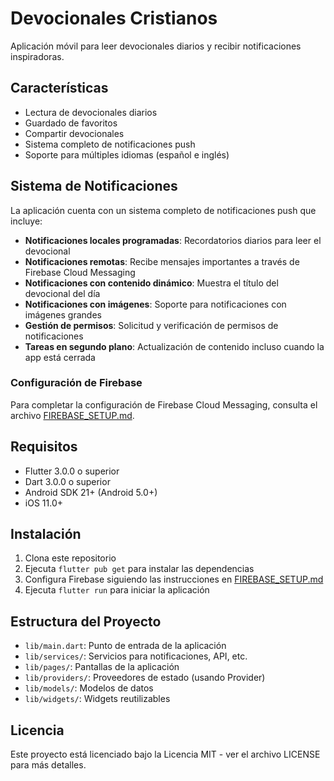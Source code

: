 # Devocionales Cristianos

Aplicación móvil para leer devocionales diarios y recibir notificaciones inspiradoras.

## Características

- Lectura de devocionales diarios
- Guardado de favoritos
- Compartir devocionales
- Sistema completo de notificaciones push
- Soporte para múltiples idiomas (español e inglés)

## Sistema de Notificaciones

La aplicación cuenta con un sistema completo de notificaciones push que incluye:

- **Notificaciones locales programadas**: Recordatorios diarios para leer el devocional
- **Notificaciones remotas**: Recibe mensajes importantes a través de Firebase Cloud Messaging
- **Notificaciones con contenido dinámico**: Muestra el título del devocional del día
- **Notificaciones con imágenes**: Soporte para notificaciones con imágenes grandes
- **Gestión de permisos**: Solicitud y verificación de permisos de notificaciones
- **Tareas en segundo plano**: Actualización de contenido incluso cuando la app está cerrada

### Configuración de Firebase

Para completar la configuración de Firebase Cloud Messaging, consulta el archivo [FIREBASE_SETUP.md](FIREBASE_SETUP.md).

## Requisitos

- Flutter 3.0.0 o superior
- Dart 3.0.0 o superior
- Android SDK 21+ (Android 5.0+)
- iOS 11.0+

## Instalación

1. Clona este repositorio
2. Ejecuta `flutter pub get` para instalar las dependencias
3. Configura Firebase siguiendo las instrucciones en [FIREBASE_SETUP.md](FIREBASE_SETUP.md)
4. Ejecuta `flutter run` para iniciar la aplicación

## Estructura del Proyecto

- `lib/main.dart`: Punto de entrada de la aplicación
- `lib/services/`: Servicios para notificaciones, API, etc.
- `lib/pages/`: Pantallas de la aplicación
- `lib/providers/`: Proveedores de estado (usando Provider)
- `lib/models/`: Modelos de datos
- `lib/widgets/`: Widgets reutilizables

## Licencia

Este proyecto está licenciado bajo la Licencia MIT - ver el archivo LICENSE para más detalles.
